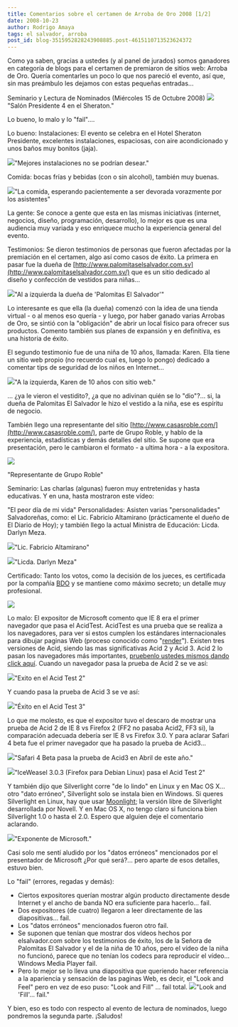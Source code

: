 ```yaml
---
title: Comentarios sobre el certamen de Arroba de Oro 2008 [1/2]
date: 2008-10-23
author: Rodrigo Amaya
tags: el salvador, arroba
post_id: blog-3515952828243908885.post-4615110713523624372
---
```


Como ya saben, gracias a ustedes (y al panel de jurados) somos ganadores en categoría de blogs para el certamen de premiaron de sitios web: Arroba de Oro. Quería comentarles un poco lo que nos pareció el evento, así que, sin mas preámbulo les dejamos con estas pequeñas entradas...

Seminario y Lectura de Nominados (Miércoles 15 de Octubre 2008) [![](http://2.bp.blogspot.com/_ayvorITawE4/SQCcFjy5JEI/AAAAAAAABW4/w-9WRMjzoDk/s320/hpim1733.jpg)](http://2.bp.blogspot.com/_ayvorITawE4/SQCcFjy5JEI/AAAAAAAABW4/w-9WRMjzoDk/s1600-h/hpim1733.jpg)"Salón Presidente 4 en el Sheraton."

Lo bueno, lo malo y lo "fail"....

Lo bueno: Instalaciones: El evento se celebra en el Hotel Sheraton Presidente, excelentes instalaciones, espaciosas, con aire acondicionado y unos baños muy bonitos (jaja).

[![](http://2.bp.blogspot.com/_ayvorITawE4/SQCd6IA_CmI/AAAAAAAABXI/SPd0-mBA_No/s320/hpim1736.jpg)](http://2.bp.blogspot.com/_ayvorITawE4/SQCd6IA_CmI/AAAAAAAABXI/SPd0-mBA_No/s1600-h/hpim1736.jpg)"Mejores instalaciones no se podrían desear."

Comida: bocas frías y bebidas (con o sin alcohol), también muy buenas.

[![](http://1.bp.blogspot.com/_ayvorITawE4/SQCcF5EnioI/AAAAAAAABXA/2eJooAfCmbg/s320/hpim1735.jpg)](http://1.bp.blogspot.com/_ayvorITawE4/SQCcF5EnioI/AAAAAAAABXA/2eJooAfCmbg/s1600-h/hpim1735.jpg)"La comida, esperando pacientemente a ser devorada vorazmente por los asistentes"

La gente: Se conoce a gente que esta en las mismas iniciativas (internet, negocios, diseño, programación, desarrollo), lo mejor es que es una audiencia muy variada y eso enriquece mucho la experiencia general del evento.

Testimonios: Se dieron testimonios de personas que fueron afectadas por la premiación en el certamen, algo así como casos de éxito. La primera en pasar fue la dueña de [http://www.palomitaselsalvador.com.sv](http://www.palomitaselsalvador.com.sv/) que es un sitio dedicado al diseño y confección de vestidos para niñas...

[![](http://2.bp.blogspot.com/_ayvorITawE4/SQCd6pyNdbI/AAAAAAAABXQ/PUO4eFLZ_2M/s320/hpim1741.jpg)](http://2.bp.blogspot.com/_ayvorITawE4/SQCd6pyNdbI/AAAAAAAABXQ/PUO4eFLZ_2M/s1600-h/hpim1741.jpg)"Al a izquierda la dueña de 'Palomitas El Salvador'"

Lo interesante es que ella (la dueña) comenzó con la idea de una tienda virtual - o al menos eso quería - y luego, por haber ganado varias Arrobas de Oro, se sintió con la "obligación" de abrir un local físico para ofrecer sus productos. Comento también sus planes de expansión y en definitiva, es una historia de éxito.

El segundo testimonio fue de una niña de 10 años, llamada: Karen. Ella tiene un sitio web propio (no recuerdo cual es, luego lo pongo) dedicado a comentar tips de seguridad de los niños en Internet...

[![](http://2.bp.blogspot.com/_ayvorITawE4/SQCd60lA6EI/AAAAAAAABXY/AZx1kjk0Ltw/s320/hpim1743.jpg)](http://2.bp.blogspot.com/_ayvorITawE4/SQCd60lA6EI/AAAAAAAABXY/AZx1kjk0Ltw/s1600-h/hpim1743.jpg)"A la izquierda, Karen de 10 años con sitio web."

... ¿ya le vieron el vestidito?, ¿a que no adivinan quién se lo "dio"?... si, la dueña de Palomitas El Salvador le hizo el vestido a la niña, ese es espíritu de negocio.

También llego una representante del sitio [http://www.casasroble.com/](http://www.casasroble.com/), parte de Grupo Roble, y hablo de la experiencia, estadísticas y demás detalles del sitio. Se supone que era presentación, pero le cambiaron el formato - a ultima hora - a la expositora.

[![](http://3.bp.blogspot.com/_ayvorITawE4/SQCd7La4WEI/AAAAAAAABXg/_4bMT_s3EyY/s320/hpim1744.jpg)](http://3.bp.blogspot.com/_ayvorITawE4/SQCd7La4WEI/AAAAAAAABXg/_4bMT_s3EyY/s1600-h/hpim1744.jpg)

"Representante de Grupo Roble"

Seminario: Las charlas (algunas) fueron muy entretenidas y hasta educativas. Y en una, hasta mostraron este vídeo:

"El peor día de mi vida" Personalidades: Asisten varias "personalidades" Salvadoreñas, como: el Lic. Fabricio Altamirano (prácticamente el dueño de El Diario de Hoy); y también llego la actual Ministra de Educación: Licda. Darlyn Meza.

[![](http://3.bp.blogspot.com/_ayvorITawE4/SQCrg_B1DhI/AAAAAAAABX4/iArUROqSTuQ/s320/hpim1778.jpg)](http://3.bp.blogspot.com/_ayvorITawE4/SQCrg_B1DhI/AAAAAAAABX4/iArUROqSTuQ/s1600-h/hpim1778.jpg)"Lic. Fabricio Altamirano"

[![](http://3.bp.blogspot.com/_ayvorITawE4/SQCrhKE4EaI/AAAAAAAABYA/CvjVzEPSPkU/s320/hpim1783.jpg)](http://3.bp.blogspot.com/_ayvorITawE4/SQCrhKE4EaI/AAAAAAAABYA/CvjVzEPSPkU/s1600-h/hpim1783.jpg)"Licda. Darlyn Meza"

Certificado: Tanto los votos, como la decisión de los jueces, es certificada por la compañía [BDO](http://www.bdo.com/) y se mantiene como máximo secreto; un detalle muy profesional.

[![](http://4.bp.blogspot.com/_ayvorITawE4/SQCrhag0boI/AAAAAAAABYI/hkYl-JHp1sw/s320/hpim1795.jpg)](http://4.bp.blogspot.com/_ayvorITawE4/SQCrhag0boI/AAAAAAAABYI/hkYl-JHp1sw/s1600-h/hpim1795.jpg)

Lo malo: El expositor de Microsoft comento que IE 8 era el primer navegador que pasa el AcidTest. AcidTest es una prueba que se realiza a los navegadores, para ver si estos cumplen los estándares internacionales para dibujar paginas Web (proceso conocido como "[render](http://en.wikipedia.org/wiki/Rendering_%28computer_graphics%29)"). Existen tres versiones de Acid, siendo las mas significativas Acid 2 y Acid 3. Acid 2 lo pasan los navegadores más importantes, [pruebenlo ustedes mismos dando click aquí](http://www.webstandards.org/files/acid2/test.html). Cuando un navegador pasa la prueba de Acid 2 se ve así:

[![](http://2.bp.blogspot.com/_ayvorITawE4/SQCcFY_aDFI/AAAAAAAABWw/SB-ZxdZHwFY/s320/referenceacid2.png)](http://2.bp.blogspot.com/_ayvorITawE4/SQCcFY_aDFI/AAAAAAAABWw/SB-ZxdZHwFY/s1600-h/referenceacid2.png)"Exito en el Acid Test 2"

Y cuando pasa la prueba de Acid 3 se ve así:

[![](http://4.bp.blogspot.com/_ayvorITawE4/SQCcFDjlCkI/AAAAAAAABWo/Erin66GsAik/s320/acidtest3.png)](http://4.bp.blogspot.com/_ayvorITawE4/SQCcFDjlCkI/AAAAAAAABWo/Erin66GsAik/s1600-h/acidtest3.png)"Éxito en el Acid Test 3"

Lo que me molesto, es que el expositor tuvo el descaro de mostrar una prueba de Acid 2 de IE 8 vs Firefox 2 (FF2 no pasaba Acid2, FF3 si), la comparación adecuada debería ser IE 8 vs Firefox 3.0. Y para aclarar Safari 4 beta fue el primer navegador que ha pasado la prueba de Acid3...

[![](http://3.bp.blogspot.com/_ayvorITawE4/SQCvxaVDVTI/AAAAAAAABYQ/YBhh_Gv1upM/s320/acid3.png)](http://3.bp.blogspot.com/_ayvorITawE4/SQCvxaVDVTI/AAAAAAAABYQ/YBhh_Gv1upM/s1600-h/acid3.png)"Safari 4 Beta pasa la prueba de Acid3 en Abril de este año."

[![](http://1.bp.blogspot.com/_ayvorITawE4/SQCcFEUi5UI/AAAAAAAABWg/kA6J-PSvWpU/s320/acidtest2maje.png)](http://1.bp.blogspot.com/_ayvorITawE4/SQCcFEUi5UI/AAAAAAAABWg/kA6J-PSvWpU/s1600-h/acidtest2maje.png)"IceWeasel 3.0.3 (Firefox para Debian Linux) pasa el Acid Test 2"

Y también dijo que Silverlight corre "de lo lindo" en Linux y en Mac OS X... otro "dato erróneo", Silverlight solo se instala bien en Windows. Si queres Silverlight en Linux, hay que usar [Moonlight](http://www.mono-project.com/Moonlight); la versión libre de Silverlight desarrollada por Novell. Y en Mac OS X, no tengo claro si funciona bien Silverlight 1.0 o hasta el 2.0. Espero que alguien deje el comentario aclarando.

[![](http://1.bp.blogspot.com/_ayvorITawE4/SQCd7ve8H7I/AAAAAAAABXo/2kXYkWo1jMA/s320/hpim1752.jpg)](http://1.bp.blogspot.com/_ayvorITawE4/SQCd7ve8H7I/AAAAAAAABXo/2kXYkWo1jMA/s1600-h/hpim1752.jpg)"Exponente de Microsoft."

Casi solo me sentí aludido por los "datos erróneos" mencionados por el presentador de Microsoft ¿Por qué será?... pero aparte de esos detalles, estuvo bien.

Lo "fail" (errores, regadas y demás):

- Ciertos expositores querían mostrar algún producto directamente desde Internet y el ancho de banda NO era suficiente para hacerlo... fail.
- Dos expositores (de cuatro) llegaron a leer directamente de las diapositivas... fail.
- Los "datos erróneos" mencionados fueron otro fail.
- Se suponen que tenían que mostrar dos vídeos hechos por elsalvador.com sobre los testimonios de éxito, los de la Señora de Palomitas El Salvador y el de la niña de 10 años, pero el vídeo de la niña no funcionó, parece que no tenían los codecs para reproducir el vídeo... Windows Media Player fail.
- Pero lo mejor se lo lleva una diapositiva que queriendo hacer referencia a la apariencia y sensación de las paginas Web, es decir, el "Look and Feel" pero en vez de eso puso: "Look and Fill" ... fail total.
[![](http://1.bp.blogspot.com/_ayvorITawE4/SQCrgoXoyJI/AAAAAAAABXw/3K3BW7qXQ2c/s320/lookandfill.png)](http://1.bp.blogspot.com/_ayvorITawE4/SQCrgoXoyJI/AAAAAAAABXw/3K3BW7qXQ2c/s1600-h/lookandfill.png)"Look and 'Fill'... fail."

Y bien, eso es todo con respecto al evento de lectura de nominados, luego pondremos la segunda parte. ¡Saludos!